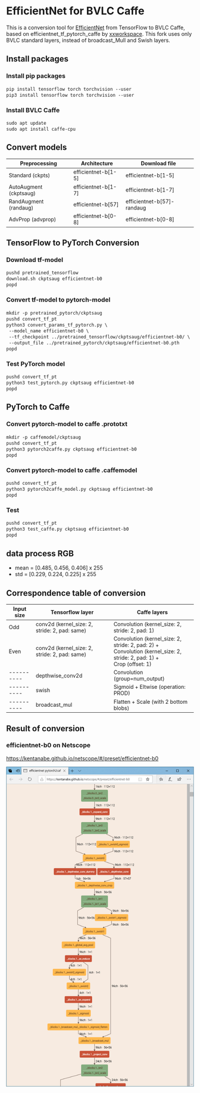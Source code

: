 # EfficientNet for BVLC Caffe

This is a conversion tool for [EfficientNet](https://github.com/tensorflow/tpu/tree/master/models/official/efficientnet) from TensorFlow to BVLC Caffe, based on efficientnet_tf_pytorch_caffe by [xxworkspace](https://github.com/xxworkspace/efficientnet_tf_pytorch_caffe).
This fork uses only BVLC standard layers, instead of broadcast_Mull and Swish layers.

## Install packages

### Install pip packages

```
pip install tensorflow torch torchvision --user
pip3 install tensorflow torch torchvision --user
```

### Install BVLC Caffe

```
sudo apt update
sudo apt install caffe-cpu
```

## Convert models

|Preprocessing         | Architecture            |Download file             |
|----------------------|-------------------------|--------------------------|
|Standard (ckpts)      |efficientnet-b[1-5]      |efficientnet-b[1-5]       |
|AutoAugment (ckptsaug)|efficientnet-b[1-7]      |efficientnet-b[1-7]       |
|RandAugment (randaug) |efficientnet-b[57]       |efficientnet-b[57]-randaug|
|AdvProp (advprop)     |efficientnet-b[0-8]      |efficientnet-b[0-8]       |

## TensorFlow to PyTorch Conversion

### Download tf-model

```
pushd pretrained_tensorflow
download.sh ckptsaug efficientnet-b0
popd
```

### Convert tf-model to pytorch-model

```
mkdir -p pretrained_pytorch/ckptsaug
pushd convert_tf_pt
python3 convert_params_tf_pytorch.py \
 --model_name efficientnet-b0 \
 --tf_checkpoint ../pretrained_tensorflow/ckptsaug/efficientnet-b0/ \
 --output_file ../pretrained_pytorch/ckptsaug/efficientnet-b0.pth
popd
```

### Test PyTorch model

```
pushd convert_tf_pt
python3 test_pytorch.py ckptsaug efficientnet-b0
popd
```

## PyTorch to Caffe

### Convert pytorch-model to caffe .prototxt

```
mkdir -p caffemodel/ckptsaug
pushd convert_tf_pt
python3 pytorch2caffe.py ckptsaug efficientnet-b0
popd
```

### Convert pytorch-model to caffe .caffemodel

```
pushd convert_tf_pt
python3 pytorch2caffe_model.py ckptsaug efficientnet-b0
popd
```

### Test

```
pushd convert_tf_pt
python3 test_caffe.py ckptsaug efficientnet-b0
popd
```

## data process RGB

* mean = [0.485, 0.456, 0.406] x 255
* std = [0.229, 0.224, 0.225] x 255

## Correspondence table of conversion

| Input size | Tensorflow layer                             | Caffe layers                                                                                                                  |
|------------|----------------------------------------------|-------------------------------------------------------------------------------------------------------------------------------|
| Odd        |conv2d (kernel_size: 2, stride: 2, pad: same) | Convolution (kernel_size: 2, stride: 2, pad: 1)                                                                               |
| Even       |conv2d (kernel_size: 2, stride: 2, pad: same) | Convolution (kernel_size: 2, stride: 2, pad: 2) + <br> Convolution (kernel_size: 2, stride: 2, pad: 1) + <br> Crop (offset: 1)|
| ---------- |depthwise_conv2d                              | Convolution (group=num_output)                                                                                                |
| ---------- |swish                                         | Sigmoid + Eltwise (operation: PROD)                                                                                           |
| ---------- |broadcast_mul                                 | Flatten + Scale (with 2 bottom blobs)                                                                                         |

## Result of conversion

### efficientnet-b0 on Netscope

https://kentanabe.github.io/netscope/#/preset/efficientnet-b0

![efficientnet-b0.block1](efficientnet-b0.block1.png)

